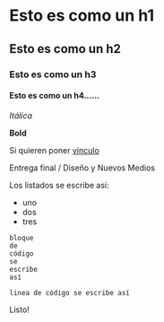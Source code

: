 # Esto es como un h1
## Esto es como un h2
### Esto es como un h3
#### Esto es como un h4……

*Itálica*

**Bold**

Si quieren poner [vínculo](http://profesor.faco.cl)

Entrega final / Diseño y Nuevos Medios

Los listados se escribe así:

- uno
- dos
- tres

```
bloque 
de 
código 
se 
escribe 
así
```

`linea de código se escribe así`

Listo!
